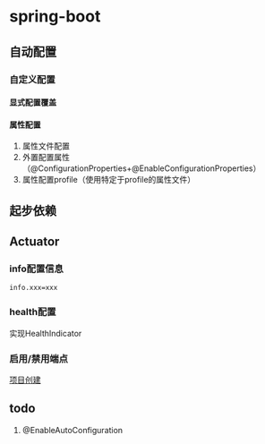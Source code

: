 # spring-boot

## 自动配置

### 自定义配置

#### 显式配置覆盖

#### 属性配置

1. 属性文件配置
2. 外置配置属性（@ConfigurationProperties+@EnableConfigurationProperties）
3. 属性配置profile（使用特定于profile的属性文件）

## 起步依赖

## Actuator

### info配置信息
```properties
info.xxx=xxx
```

### health配置

实现HealthIndicator

### 启用/禁用端点

[项目创建](https://start.spring.io/)

## todo

1. @EnableAutoConfiguration
